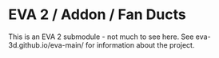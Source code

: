 # EVA 2 / Addon / Fan Ducts

This is an EVA 2 submodule - not much to see here. See eva-3d.github.io/eva-main/ for information about the project.
